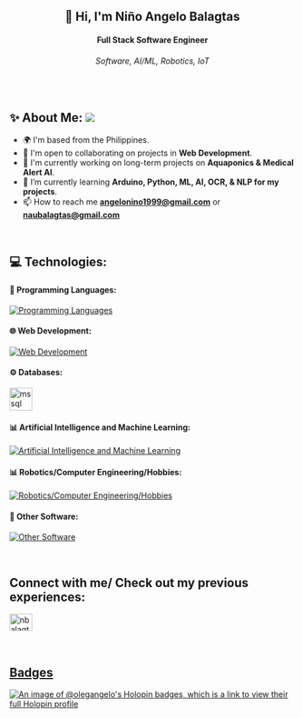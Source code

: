 <h2 align="center"> 👋 Hi, I'm Niño Angelo Balagtas</h2> 
<h4 align="center">Full Stack Software Engineer</h4>
<h6 align="center">Software, AI/ML, Robotics, IoT</h6>

<br>

## ✨ About Me: ![](https://komarev.com/ghpvc/?username=OlegAngelo)
- 🌍 I'm based from the Philippines.
- 🤝 I'm open to collaborating on projects in **Web Development**.
- 🚀 I'm currently working on long-term projects on **Aquaponics & Medical Alert AI**.
- 🌱 I’m currently learning **Arduino, Python, ML, AI, OCR, & NLP for my projects**.
- 📫 How to reach me **angelonino1999@gmail.com** or **naubalagtas@gmail.com**

<br>

## 💻 Technologies:

#### 🔎 Programming Languages:
[![Programming Languages](https://skillicons.dev/icons?i=cs,js,py)](https://skillicons.dev)


#### 🌐 Web Development:
[![Web Development](https://skillicons.dev/icons?i=html,react,redux,nodejs,dotnet,nextjs,express,css,tailwind)](https://skillicons.dev)


#### ⚙️ Databases:
<p align="left">
<a href="https://www.microsoft.com/en-us/sql-server" target="_blank" rel="noreferrer"> <img src="https://www.svgrepo.com/show/303229/microsoft-sql-server-logo.svg" alt="mssql" width="40" height="40"/> </a>
</p>


#### 📊 Artificial Intelligence and Machine Learning:
[![Artificial Intelligence and Machine Learning](https://skillicons.dev/icons?i=pytorch,sklearn,tensorflow)](https://skillicons.dev)


#### 📊 Robotics/Computer Engineering/Hobbies:
[![Robotics/Computer Engineering/Hobbies](https://skillicons.dev/icons?i=raspberrypi,arduino)](https://skillicons.dev)


#### 🌟 Other Software:
[![Other Software](https://skillicons.dev/icons?i=visualstudio,vscode,git,github,npm,heroku,linux,vim,netlify,postman,ubuntu,obsidian)](https://skillicons.dev)

<br>

<h2 align="left">Connect with me/ Check out my previous experiences:</h2>
<p align="left">
<a href="https://linkedin.com/in/nbalagtas" target="blank"><img align="center" src="https://raw.githubusercontent.com/rahuldkjain/github-profile-readme-generator/master/src/images/icons/Social/linked-in-alt.svg" alt="nbalagtas" height="30" width="40" /></a>
<a href="https://portfolioangelo.netlify.app/" target="blank">
</p>

<br>

## Badges
[![An image of @olegangelo's Holopin badges, which is a link to view their full Holopin profile](https://holopin.me/olegangelo)](https://holopin.io/@olegangelo)

